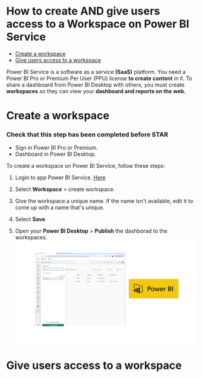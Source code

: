 How to create AND give users access to a Workspace on Power BI Service
============
- [Create a workspace](02-Create-A-Workspace.md#Create-a-workspace)
- [Give users access to a workspace](02-Create-A-Workspace.md#Give-users-access-to-a-workspace)

Power BI Service is a software as a service **(SaaS)** platform. You need a Power BI Pro or Premium Per User (PPU) license **to create content** in it. To share a dashboard from Power BI Desktop with others, you must create **workspaces** so they can view your **dashboard and reports on the web.**<br>

# Create a workspace
### Check that this step has been completed before STAR
- Sign in Power BI Pro or Premium.
- Dashboard in Power BI Desktop. 

To create a workspace on Power BI Service, follow these steps:
1. Login to app Power BI Service. [Here](https://login.microsoftonline.com/common/oauth2/v2.0/authorize?client_id=871c010f-5e61-4fb1-83ac-98610a7e9110&scope=https%3A%2F%2Fanalysis.windows.net%2Fpowerbi%2Fapi%2F.default%20openid%20profile%20offline_access&redirect_uri=https%3A%2F%2Fapp.powerbi.com%2Fsignin&client-request-id=653cfea5-9724-4fe6-a9f2-1840462e1376&response_mode=fragment&response_type=code&x-client-SKU=msal.js.browser&x-client-VER=2.25.0&client_info=1&code_challenge=ygO61d38qkjG56hkyI6iiPKOyaZ6umrbSS7GPfPzoTg&code_challenge_method=S256&nonce=5a032593-81a7-430b-ae9a-ffc379e1ba75&state=eyJpZCI6ImIzMzMyN2E2LTI5MzAtNDcwNC1iNDQ5LWI3NWJiNzFjMjQyMiIsIm1ldGEiOnsiaW50ZXJhY3Rpb25UeXBlIjoicmVkaXJlY3QifX0%3D%7C1700283798542.3%3B1700283798543%3B1700283798125.6&site_id=500453&nux=1)

2. Select **Workspace** > create workspace.
3. Give the workspace a unique name. If the name isn't available, edit it to come up with a name that's unique.
4. Select **Save**
5. Open your **Power BI Desktop** > **Publish** the dashborad to the workspaces.
![0](/images/1-Work.png)

# Give users access to a workspace
